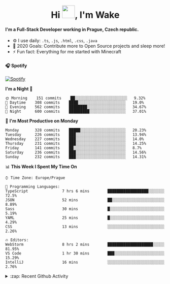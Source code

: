 <h1 align="center">Hi <img src="https://raw.githubusercontent.com/MrWakeCZ/MrWakeCZ/master/Hi.gif" width="40px" />, I'm Wake</h1>

#### I'm a Full-Stack Developer working in Prague, Czech republic.
- ⚙️ I use daily: `.ts`, `.js`, `.html`, `.css`, `.java`
- 🥅 2020 Goals: Contribute more to Open Source projects and sleep more!
- ⚡ Fun fact: Everything for me started with Minecraft

#### 🎧 Spotify
[![Spotify](https://novatorem-delta-eight.vercel.app/api/spotify)](https://open.spotify.com/user/wakeecz)

<!--START_SECTION:waka-->
**I'm a Night 🦉** 

```text
🌞 Morning    151 commits    ██░░░░░░░░░░░░░░░░░░░░░░░   9.32% 
🌆 Daytime    308 commits    ████░░░░░░░░░░░░░░░░░░░░░   19.0% 
🌃 Evening    562 commits    ████████░░░░░░░░░░░░░░░░░   34.67% 
🌙 Night      600 commits    █████████░░░░░░░░░░░░░░░░   37.01%

```
📅 **I'm Most Productive on Monday** 

```text
Monday       328 commits    █████░░░░░░░░░░░░░░░░░░░░   20.23% 
Tuesday      226 commits    ███░░░░░░░░░░░░░░░░░░░░░░   13.94% 
Wednesday    227 commits    ███░░░░░░░░░░░░░░░░░░░░░░   14.0% 
Thursday     231 commits    ███░░░░░░░░░░░░░░░░░░░░░░   14.25% 
Friday       141 commits    ██░░░░░░░░░░░░░░░░░░░░░░░   8.7% 
Saturday     236 commits    ███░░░░░░░░░░░░░░░░░░░░░░   14.56% 
Sunday       232 commits    ███░░░░░░░░░░░░░░░░░░░░░░   14.31%

```


📊 **This Week I Spent My Time On** 

```text
⌚︎ Time Zone: Europe/Prague

💬 Programming Languages: 
TypeScript               7 hrs 6 mins        ██████████████████░░░░░░░   72.5% 
JSON                     52 mins             ██░░░░░░░░░░░░░░░░░░░░░░░   8.89% 
Sass                     30 mins             █░░░░░░░░░░░░░░░░░░░░░░░░   5.19% 
YAML                     25 mins             █░░░░░░░░░░░░░░░░░░░░░░░░   4.29% 
CSS                      13 mins             ░░░░░░░░░░░░░░░░░░░░░░░░░   2.26%

🔥 Editors: 
WebStorm                 8 hrs 2 mins        ████████████████████░░░░░   81.95% 
VS Code                  1 hr 30 mins        ███░░░░░░░░░░░░░░░░░░░░░░   15.29% 
IntelliJ                 16 mins             ░░░░░░░░░░░░░░░░░░░░░░░░░   2.76%

```


<!--END_SECTION:waka-->

<details>
  <summary>:zap: Recent Github Activity</summary>

<!--START_SECTION:activity-->
1. ❗️ Opened issue [#574](https://github.com/Zrips/Residence/issues/574) in [Zrips/Residence](https://github.com/Zrips/Residence)
2. 🎉 Merged PR [#12](https://github.com/craftmania-cz/craftmanager/pull/12) in [craftmania-cz/craftmanager](https://github.com/craftmania-cz/craftmanager)
3. 🗣 Commented on [#12](https://github.com/craftmania-cz/craftmanager/issues/12) in [craftmania-cz/craftmanager](https://github.com/craftmania-cz/craftmanager)
4. 🎉 Merged PR [#10](https://github.com/craftmania-cz/craftmanager/pull/10) in [craftmania-cz/craftmanager](https://github.com/craftmania-cz/craftmanager)
5. 🎉 Merged PR [#11](https://github.com/craftmania-cz/craftmanager/pull/11) in [craftmania-cz/craftmanager](https://github.com/craftmania-cz/craftmanager)
<!--END_SECTION:activity-->

</details>
